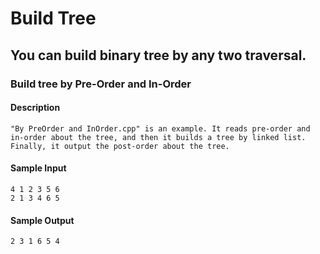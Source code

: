 Build Tree
==========
You can build binary tree by any two traversal.
--------------------------------------------------
### Build tree by Pre-Order and In-Order
#### Description
	"By PreOrder and InOrder.cpp" is an example. It reads pre-order and in-order about the tree, and then it builds a tree by linked list. Finally, it output the post-order about the tree.
#### Sample Input
	4 1 2 3 5 6
	2 1 3 4 6 5
#### Sample Output
	2 3 1 6 5 4
